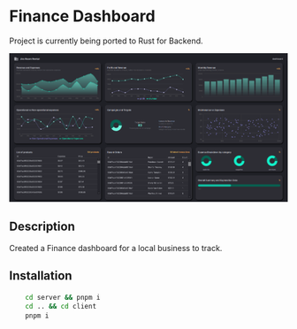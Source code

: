 # Finance Dashboard

Project is currently being ported to Rust for Backend.

![](server/1.PNG)


## Description

Created a Finance dashboard for a local business to track.

## Installation

```bash
    cd server && pnpm i 
    cd .. && cd client
    pnpm i
```


